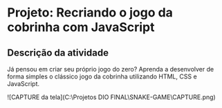 # Projeto: Recriando o jogo da cobrinha com JavaScript



## Descrição da atividade ##

Já pensou em criar seu próprio jogo do zero? Aprenda a desenvolver de forma simples o clássico jogo da cobrinha utilizando HTML, CSS e JavaScript.

![CAPTURE da tela](C:\Projetos DIO FINAL\SNAKE-GAME\CAPTURE.png)